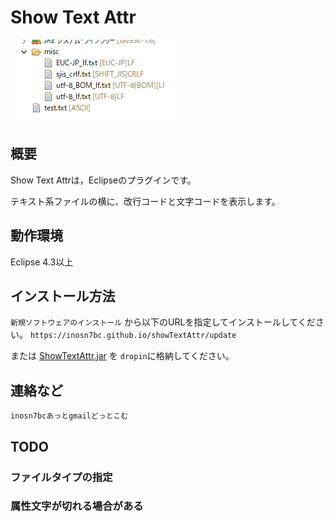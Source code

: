 
# Show Text Attr

![スクショ](https://raw.githubusercontent.com/inosn7bc/showTextAttr/master/docs/showTextAttr_image02.png)

## 概要

Show Text Attrは，Eclipseのプラグインです。

テキスト系ファイルの横に、改行コードと文字コードを表示します。

## 動作環境
Eclipse 4.3以上

## インストール方法
`新規ソフトウェアのインストール` から以下のURLを指定してインストールしてください。
`https://inosn7bc.github.io/showTextAttr/update`

または [ShowTextAttr.jar](https://inosn7bc.github.io/showTextAttr/ShowTextAttr.jar) を
`dropin`に格納してください。

## 連絡など
`inosn7bcあっとgmailどっとこむ`



## TODO

### ファイルタイプの指定
### 属性文字が切れる場合がある
